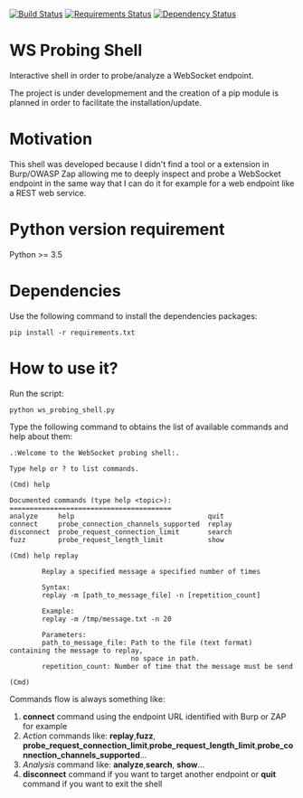 [![Build Status](https://travis-ci.org/righettod/ws-probing-shell.svg?branch=master)](https://travis-ci.org/righettod/ws-probing-shell)
[![Requirements Status](https://requires.io/github/righettod/ws-probing-shell/requirements.svg?branch=master)](https://requires.io/github/righettod/ws-probing-shell/requirements/?branch=master)
[![Dependency Status](https://www.versioneye.com/user/projects/58d7820fdcaf9e0045d97311/badge.svg?style=flat-square)](https://www.versioneye.com/user/projects/58d7820fdcaf9e0045d97311)

# WS Probing Shell

Interactive shell in order to probe/analyze a WebSocket endpoint.

The project is under developmement and the creation of a pip module is planned in order to facilitate the installation/update.

# Motivation

This shell was developed because I didn't find a tool or a extension in Burp/OWASP Zap allowing me to deeply inspect and probe a WebSocket endpoint in the same way that I can do it for example for a web endpoint like a REST web service.

# Python version requirement 

Python >= 3.5

# Dependencies

Use the following command to install the dependencies packages:

```
pip install -r requirements.txt
```

# How to use it?

Run the script:

 ```
python ws_probing_shell.py
 ```
 
Type the following command to obtains the list of available commands and help about them:

```
.:Welcome to the WebSocket probing shell:.

Type help or ? to list commands.

(Cmd) help

Documented commands (type help <topic>):
========================================
analyze     help                                 quit
connect     probe_connection_channels_supported  replay
disconnect  probe_request_connection_limit       search
fuzz        probe_request_length_limit           show

(Cmd) help replay

        Replay a specified message a specified number of times

        Syntax:
        replay -m [path_to_message_file] -n [repetition_count]

        Example:
        replay -m /tmp/message.txt -n 20

        Parameters:
        path_to_message_file: Path to the file (text format) containing the message to replay, 
                              no space in path.
        repetition_count: Number of time that the message must be send

(Cmd)
```

Commands flow is always something like:
1. **connect** command using the endpoint URL identified with Burp or ZAP for example
2. _Action_ commands like: **replay**,**fuzz**, **probe_request_connection_limit**,**probe_request_length_limit**,**probe_connection_channels_supported**...
3. _Analysis_ command like: **analyze**,**search**, **show**...
3. **disconnect** command if you want to target another endpoint or **quit** command if you want to exit the shell
